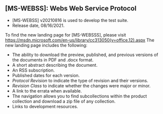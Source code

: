 ## [MS-WEBSS]: Webs Web Service Protocol
- [MS-WEBSS] v20210816 is used to develop the test suite.
- Release date, 08/16/2021.

To find the new landing page for [MS-WEBSSS], please visit https://msdn.microsoft.com/en-us/library/cc313050(v=office.12).aspx
The new landing page includes the following:
- The ability to download the preview, published, and previous versions of the documents in PDF and .docx format.
- A short abstract describing the document.
- An RSS subscription.
- Published dates for each version.
- *Protocol Revision* to indicate the type of revision and their versions.
- *Revision Class* to indicate whether the changes were major or minor.
- A link to the errata when available.
- The navigation allows you to find subcollections within the product collection and download a zip file of any collection.
- Links to development resources.